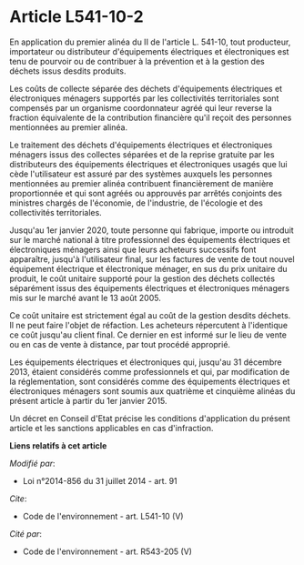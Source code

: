 # Article L541-10-2

En application du premier alinéa du II de l'article L. 541-10, tout producteur, importateur ou distributeur d'équipements
électriques et électroniques est tenu de pourvoir ou de contribuer à la prévention et à la gestion des déchets issus desdits
produits.

Les coûts de collecte séparée des déchets d'équipements électriques et électroniques ménagers supportés par les collectivités
territoriales sont compensés par un organisme coordonnateur agréé qui leur reverse la fraction équivalente de la contribution
financière qu'il reçoit des personnes mentionnées au premier alinéa. 

Le traitement des déchets d'équipements électriques et électroniques ménagers issus des collectes séparées et de la reprise
gratuite par les distributeurs des équipements électriques et électroniques usagés que lui cède l'utilisateur est assuré par
des systèmes auxquels les personnes mentionnées au premier alinéa contribuent financièrement de manière proportionnée et qui
sont agréés ou approuvés par arrêtés conjoints des ministres chargés de l'économie, de l'industrie, de l'écologie et des
collectivités territoriales. 

Jusqu'au 1er janvier 2020, toute personne qui fabrique, importe ou introduit sur le marché national à titre professionnel des
équipements électriques et électroniques ménagers ainsi que leurs acheteurs successifs font apparaître, jusqu'à l'utilisateur
final, sur les factures de vente de tout nouvel équipement électrique et électronique ménager, en sus du prix unitaire du
produit, le coût unitaire supporté pour la gestion des déchets collectés séparément issus des équipements électriques et
électroniques ménagers mis sur le marché avant le 13 août 2005. 

Ce coût unitaire est strictement égal au coût de la gestion desdits déchets. Il ne peut faire l'objet de réfaction. Les
acheteurs répercutent à l'identique ce coût jusqu'au client final. Ce dernier en est informé sur le lieu de vente ou en cas
de vente à distance, par tout procédé approprié. 

Les équipements électriques et électroniques qui, jusqu'au 31 décembre 2013, étaient considérés comme professionnels et qui,
par modification de la réglementation, sont considérés comme des équipements électriques et électroniques ménagers sont
soumis aux quatrième et cinquième alinéas du présent article à partir du 1er janvier 2015. 

Un décret en Conseil d'Etat précise les conditions d'application du présent article et les sanctions applicables en cas
d'infraction.

**Liens relatifs à cet article**

_Modifié par_:

  - Loi n°2014-856 du 31 juillet 2014 - art. 91

_Cite_:

  - Code de l'environnement - art. L541-10 (V)

_Cité par_:

  - Code de l'environnement - art. R543-205 (V)
